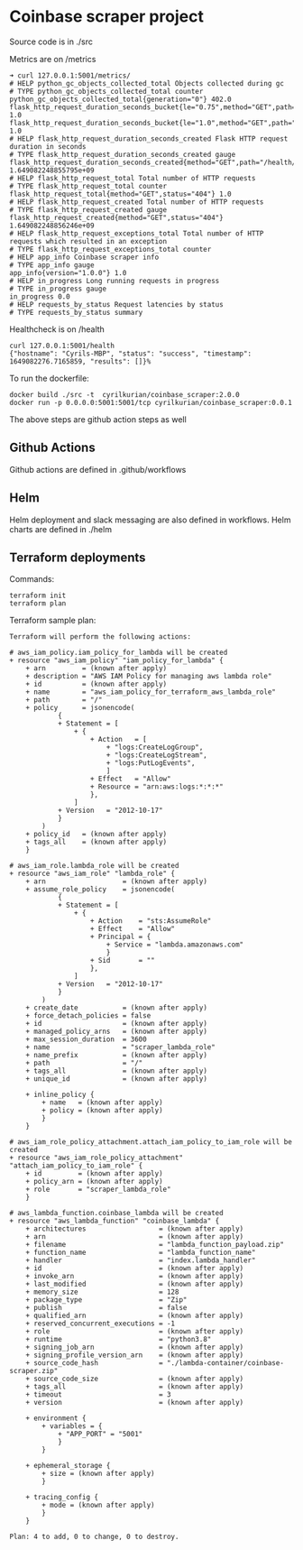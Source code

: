 # Coinbase scraper project

Source code is in ./src

Metrics are on /metrics

    ➜ curl 127.0.0.1:5001/metrics/
    # HELP python_gc_objects_collected_total Objects collected during gc
    # TYPE python_gc_objects_collected_total counter
    python_gc_objects_collected_total{generation="0"} 402.0
    flask_http_request_duration_seconds_bucket{le="0.75",method="GET",path="/metrics",status="308"} 1.0
    flask_http_request_duration_seconds_bucket{le="1.0",method="GET",path="/metrics",status="308"} 1.0
    # HELP flask_http_request_duration_seconds_created Flask HTTP request duration in seconds
    # TYPE flask_http_request_duration_seconds_created gauge
    flask_http_request_duration_seconds_created{method="GET",path="/health/",status="404"} 1.649082248855795e+09
    # HELP flask_http_request_total Total number of HTTP requests
    # TYPE flask_http_request_total counter
    flask_http_request_total{method="GET",status="404"} 1.0
    # HELP flask_http_request_created Total number of HTTP requests
    # TYPE flask_http_request_created gauge
    flask_http_request_created{method="GET",status="404"} 1.649082248856246e+09
    # HELP flask_http_request_exceptions_total Total number of HTTP requests which resulted in an exception
    # TYPE flask_http_request_exceptions_total counter
    # HELP app_info Coinbase scraper info
    # TYPE app_info gauge
    app_info{version="1.0.0"} 1.0
    # HELP in_progress Long running requests in progress
    # TYPE in_progress gauge
    in_progress 0.0
    # HELP requests_by_status Request latencies by status
    # TYPE requests_by_status summary





Healthcheck is on /health

    curl 127.0.0.1:5001/health
    {"hostname": "Cyrils-MBP", "status": "success", "timestamp": 1649082276.7165859, "results": []}%

To run the dockerfile:

    docker build ./src -t  cyrilkurian/coinbase_scraper:2.0.0
    docker run -p 0.0.0.0:5001:5001/tcp cyrilkurian/coinbase_scraper:0.0.1

The above steps are github action steps as well

## Github Actions
Github actions are defined in .github/workflows

## Helm
Helm deployment and slack messaging are also defined in workflows.
Helm charts are defined in ./helm


## Terraform deployments

Commands:

    terraform init
    terraform plan

Terraform sample plan:

    Terraform will perform the following actions:

    # aws_iam_policy.iam_policy_for_lambda will be created
    + resource "aws_iam_policy" "iam_policy_for_lambda" {
        + arn         = (known after apply)
        + description = "AWS IAM Policy for managing aws lambda role"
        + id          = (known after apply)
        + name        = "aws_iam_policy_for_terraform_aws_lambda_role"
        + path        = "/"
        + policy      = jsonencode(
                {
                + Statement = [
                    + {
                        + Action   = [
                            + "logs:CreateLogGroup",
                            + "logs:CreateLogStream",
                            + "logs:PutLogEvents",
                            ]
                        + Effect   = "Allow"
                        + Resource = "arn:aws:logs:*:*:*"
                        },
                    ]
                + Version   = "2012-10-17"
                }
            )
        + policy_id   = (known after apply)
        + tags_all    = (known after apply)
        }

    # aws_iam_role.lambda_role will be created
    + resource "aws_iam_role" "lambda_role" {
        + arn                   = (known after apply)
        + assume_role_policy    = jsonencode(
                {
                + Statement = [
                    + {
                        + Action    = "sts:AssumeRole"
                        + Effect    = "Allow"
                        + Principal = {
                            + Service = "lambda.amazonaws.com"
                            }
                        + Sid       = ""
                        },
                    ]
                + Version   = "2012-10-17"
                }
            )
        + create_date           = (known after apply)
        + force_detach_policies = false
        + id                    = (known after apply)
        + managed_policy_arns   = (known after apply)
        + max_session_duration  = 3600
        + name                  = "scraper_lambda_role"
        + name_prefix           = (known after apply)
        + path                  = "/"
        + tags_all              = (known after apply)
        + unique_id             = (known after apply)

        + inline_policy {
            + name   = (known after apply)
            + policy = (known after apply)
            }
        }

    # aws_iam_role_policy_attachment.attach_iam_policy_to_iam_role will be created
    + resource "aws_iam_role_policy_attachment" "attach_iam_policy_to_iam_role" {
        + id         = (known after apply)
        + policy_arn = (known after apply)
        + role       = "scraper_lambda_role"
        }

    # aws_lambda_function.coinbase_lambda will be created
    + resource "aws_lambda_function" "coinbase_lambda" {
        + architectures                  = (known after apply)
        + arn                            = (known after apply)
        + filename                       = "lambda_function_payload.zip"
        + function_name                  = "lambda_function_name"
        + handler                        = "index.lambda_handler"
        + id                             = (known after apply)
        + invoke_arn                     = (known after apply)
        + last_modified                  = (known after apply)
        + memory_size                    = 128
        + package_type                   = "Zip"
        + publish                        = false
        + qualified_arn                  = (known after apply)
        + reserved_concurrent_executions = -1
        + role                           = (known after apply)
        + runtime                        = "python3.8"
        + signing_job_arn                = (known after apply)
        + signing_profile_version_arn    = (known after apply)
        + source_code_hash               = "./lambda-container/coinbase-scraper.zip"
        + source_code_size               = (known after apply)
        + tags_all                       = (known after apply)
        + timeout                        = 3
        + version                        = (known after apply)

        + environment {
            + variables = {
                + "APP_PORT" = "5001"
                }
            }

        + ephemeral_storage {
            + size = (known after apply)
            }

        + tracing_config {
            + mode = (known after apply)
            }
        }

    Plan: 4 to add, 0 to change, 0 to destroy.
